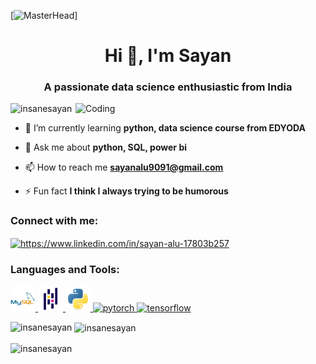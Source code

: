 [![MasterHead](https://i.pinimg.com/originals/87/f3/f1/87f3f1425b217691da645e97dbb50d55.gif)]
<h1 align="center">Hi 👋, I'm Sayan</h1>
<h3 align="center">A passionate data science enthusiastic from India</h3>
<img align="right" alt="Coding" width="400" src="https://i.giphy.com/media/RbDKaczqWovIugyJmW/200w.webp">
<p align="left"> <img src="https://komarev.com/ghpvc/?username=insanesayan&label=Profile%20views&color=0e75b6&style=flat" alt="insanesayan" /> </p>

- 🌱 I’m currently learning **python, data science course from EDYODA**

- 💬 Ask me about **python, SQL, power bi**

- 📫 How to reach me **sayanalu9091@gmail.com**

- ⚡ Fun fact **I think I always trying to be humorous**

<h3 align="left">Connect with me:</h3>
<p align="left">
<a href="https://linkedin.com/in/https://www.linkedin.com/in/sayan-alu-17803b257" target="blank"><img align="center" src="https://raw.githubusercontent.com/rahuldkjain/github-profile-readme-generator/master/src/images/icons/Social/linked-in-alt.svg" alt="https://www.linkedin.com/in/sayan-alu-17803b257" height="30" width="40" /></a>
</p>

<h3 align="left">Languages and Tools:</h3>
<p align="left"> <a href="https://www.mysql.com/" target="_blank" rel="noreferrer"> <img src="https://raw.githubusercontent.com/devicons/devicon/master/icons/mysql/mysql-original-wordmark.svg" alt="mysql" width="40" height="40"/> </a> <a href="https://pandas.pydata.org/" target="_blank" rel="noreferrer"> <img src="https://raw.githubusercontent.com/devicons/devicon/2ae2a900d2f041da66e950e4d48052658d850630/icons/pandas/pandas-original.svg" alt="pandas" width="40" height="40"/> </a> <a href="https://www.python.org" target="_blank" rel="noreferrer"> <img src="https://raw.githubusercontent.com/devicons/devicon/master/icons/python/python-original.svg" alt="python" width="40" height="40"/> </a> <a href="https://pytorch.org/" target="_blank" rel="noreferrer"> <img src="https://www.vectorlogo.zone/logos/pytorch/pytorch-icon.svg" alt="pytorch" width="40" height="40"/> </a> <a href="https://www.tensorflow.org" target="_blank" rel="noreferrer"> <img src="https://www.vectorlogo.zone/logos/tensorflow/tensorflow-icon.svg" alt="tensorflow" width="40" height="40"/> </a> </p>

<p><img align="left" src="https://github-readme-stats.vercel.app/api/top-langs?username=insanesayan&show_icons=true&locale=en&layout=compact" alt="insanesayan" /></p>

<p>&nbsp;<img align="center" src="https://github-readme-stats.vercel.app/api?username=insanesayan&show_icons=true&locale=en" alt="insanesayan" /></p>

<p><img align="center" src="https://github-readme-streak-stats.herokuapp.com/?user=insanesayan&" alt="insanesayan" /></p>


